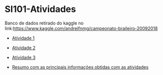 # SI101-Atividades

Banco de dados retirado do kaggle no link:https://www.kaggle.com/andreifnmg/campeonato-braileiro-20092018


* [Atividade 1](/atividade1.ipynb)

* [Atividade 2](/Atividade2.ipynb)

* [Atividade 3](/Atividade3_fut.ipynb)

* [Resumo com as principais informações obtidas com as atividades](/atividade_resumoDados.ipynb)
